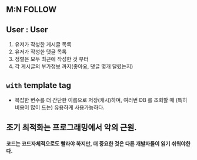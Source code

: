 ## M:N FOLLOW

## User : User

1. 유저가 작성한 게시글 목록
2. 유저가 작성한 댓글 목록
3. 정렬은 모두 최근에 작성한 것 부터
4. 각 게시글의 부가정보 까지(좋아요, 댓글 몇개 달렸는지)



## `with` template tag

- 복잡한 변수를 더 간단한 이름으로 저장(캐시)하며, 여러번 DB 를 조회할 때 (특히 비용이 많이 드는) 유용하게 사용가능하다.



## 조기 최적화는 프로그래밍에서 악의 근원.

#### 코드는 코드자체적으로도 빨라야 하지만, 더 중요한 것은 다른 개발자들이 읽기 쉬워야한다.